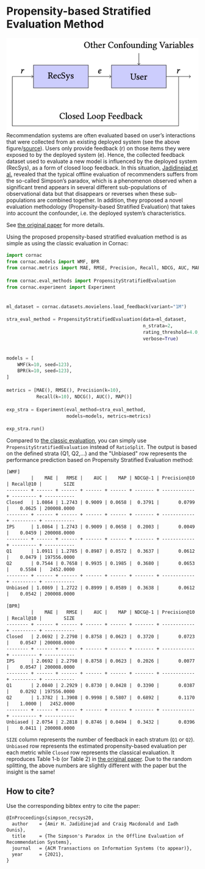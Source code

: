 # Propensity-based Stratified Evaluation Method

![results](closed_loop_diagram.jpg)
Recommendation systems are often evaluated based on user’s interactions that were collected from an existing deployed system (see the above figure/[source](https://doi.org/10.1145/3397271.3401230)). Users only provide feedback (r) on those items they were exposed to by the deployed system (e). Hence, the collected feedback dataset used to evaluate a new model is influenced by the deployed system (RecSys), as a form of closed loop feedback. In this situation, [Jadidinejad et al.](https://arxiv.org/abs/2104.08912) revealed that the typical offline evaluation of recommenders suffers from the so-called Simpson’s paradox, which is a phenomenon observed when a significant trend appears in several different sub-populations of observational data but that disappears or reverses when these sub-populations are combined together. In addition, they proposed a novel evaluation methodology (Propensity-based Stratified Evaluation) that takes into account the confounder, i.e. the deployed system’s characteristics.

See [the original paper](https://arxiv.org/abs/2104.08912) for more details.

Using the proposed propensity-based stratified evaluation method is as simple as using the classic evaluation in Cornac:

```python
import cornac
from cornac.models import WMF, BPR
from cornac.metrics import MAE, RMSE, Precision, Recall, NDCG, AUC, MAP

from cornac.eval_methods import PropensityStratifiedEvaluation
from cornac.experiment import Experiment


ml_dataset = cornac.datasets.movielens.load_feedback(variant="1M")

stra_eval_method = PropensityStratifiedEvaluation(data=ml_dataset,
                                                  n_strata=2,
                                                  rating_threshold=4.0,
                                                  verbose=True)


models = [
    WMF(k=10, seed=123),
    BPR(k=10, seed=123),
]

metrics = [MAE(), RMSE(), Precision(k=10),
           Recall(k=10), NDCG(), AUC(), MAP()]

exp_stra = Experiment(eval_method=stra_eval_method,
                      models=models, metrics=metrics)

exp_stra.run()
```

Compared to [the classic evaluation](https://github.com/PreferredAI/cornac#getting-started-your-first-cornac-experiment), you can simply use `PropensityStratifiedEvaluation` instead of `RatioSplit`. The output is based on the defined strata (Q1, Q2,...) and the "Unbiased" row represents the performance prediction based on Propensity Stratified Evaluation method:

```
[WMF]
         |    MAE |   RMSE |    AUC |    MAP | NDCG@-1 | Precision@10 | Recall@10 |        SIZE
-------- + ------ + ------ + ------ + ------ + ------- + ------------ + --------- + -----------
Closed   | 1.0864 | 1.2743 | 0.9009 | 0.0658 |  0.3791 |       0.0799 |    0.0625 | 200008.0000
-------- + ------ + ------ + ------ + ------ + ------- + ------------ + --------- + -----------
IPS      | 1.0864 | 1.2743 | 0.9009 | 0.0658 |  0.2003 |       0.0049 |    0.0459 | 200008.0000
-------- + ------ + ------ + ------ + ------ + ------- + ------------ + --------- + -----------
Q1       | 1.0911 | 1.2785 | 0.8987 | 0.0572 |  0.3637 |       0.0612 |    0.0479 | 197556.0000
Q2       | 0.7544 | 0.7658 | 0.9935 | 0.1985 |  0.3680 |       0.0653 |    0.5584 |   2452.0000
-------- + ------ + ------ + ------ + ------ + ------- + ------------ + --------- + -----------
Unbiased | 1.0869 | 1.2722 | 0.8999 | 0.0589 |  0.3638 |       0.0612 |    0.0542 | 200008.0000

[BPR]
         |    MAE |   RMSE |    AUC |    MAP | NDCG@-1 | Precision@10 | Recall@10 |        SIZE
-------- + ------ + ------ + ------ + ------ + ------- + ------------ + --------- + -----------
Closed   | 2.0692 | 2.2798 | 0.8758 | 0.0623 |  0.3720 |       0.0723 |    0.0547 | 200008.0000
-------- + ------ + ------ + ------ + ------ + ------- + ------------ + --------- + -----------
IPS      | 2.0692 | 2.2798 | 0.8758 | 0.0623 |  0.2026 |       0.0077 |    0.0547 | 200008.0000
-------- + ------ + ------ + ------ + ------ + ------- + ------------ + --------- + -----------
Q1       | 2.0840 | 2.2929 | 0.8730 | 0.0428 |  0.3390 |       0.0387 |    0.0292 | 197556.0000
Q2       | 1.3782 | 1.3908 | 0.9998 | 0.5807 |  0.6892 |       0.1170 |    1.0000 |   2452.0000
-------- + ------ + ------ + ------ + ------ + ------- + ------------ + --------- + -----------
Unbiased | 2.0754 | 2.2818 | 0.8746 | 0.0494 |  0.3432 |       0.0396 |    0.0411 | 200008.0000
```

`SIZE` column represents the number of feedback in each stratum (`Q1` or `Q2`). `Unbiased` row represents the estimated propensity-based evaluation per each metric while `Closed` row represents the classical evaluation. It reproduces Table 1-b (or Table 2) in [the original paper](https://arxiv.org/abs/2104.08912). Due to the random splitting, the above numbers are slightly different with the paper but the insight is the same!

## How to cite?
Use the corresponding bibtex entry to cite the paper:

```
@InProceedings{simpson_recsys20,
  author    = {Amir H. Jadidinejad and Craig Macdonald and Iadh Ounis},
  title     = {The Simpson's Paradox in the Offline Evaluation of Recommendation Systems},
  journal   = {ACM Transactions on Information Systems (to appear)},
  year      = {2021},
}
```